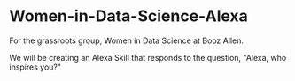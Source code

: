 # Women-in-Data-Science-Alexa
For the grassroots group, Women in Data Science at Booz Allen.

We will be creating an Alexa Skill that responds to the question, "Alexa, who inspires you?"
